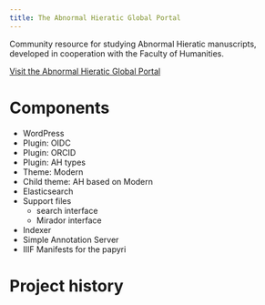```yaml
---
title: The Abnormal Hieratic Global Portal
---
```


Community resource for studying Abnormal Hieratic manuscripts, developed in cooperation with the Faculty of Humanities.

[Visit the Abnormal Hieratic Global Portal](https://lab.library.universiteitleiden.nl/abnormalhieratic)

# Components

- WordPress
- Plugin: OIDC
- Plugin: ORCID
- Plugin: AH types
- Theme: Modern
- Child theme: AH based on Modern
- Elasticsearch
- Support files
    - search interface
    - Mirador interface
- Indexer
- Simple Annotation Server
- IIIF Manifests for the papyri

# Project history


